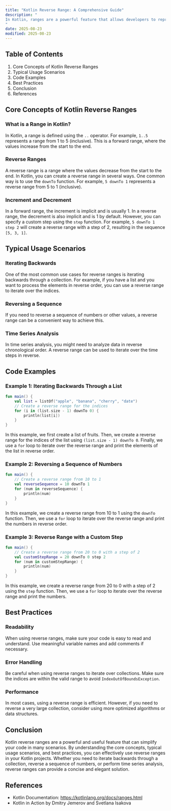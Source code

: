 ```yaml
---
title: "Kotlin Reverse Range: A Comprehensive Guide"
description: "
In Kotlin, ranges are a powerful feature that allows developers to represent a sequence of values. A range is a closed interval between two values, and it can be used for various purposes such as iterating over a set of numbers, checking if a value lies within a certain interval, etc. While forward ranges are more commonly used, reverse ranges can be equally useful in specific scenarios. This blog post will delve into the core concepts, typical usage scenarios, and best practices related to Kotlin reverse ranges.
"
date: 2025-08-23
modified: 2025-08-23
---
```


## Table of Contents
1. Core Concepts of Kotlin Reverse Ranges
2. Typical Usage Scenarios
3. Code Examples
4. Best Practices
5. Conclusion
6. References

## Core Concepts of Kotlin Reverse Ranges
### What is a Range in Kotlin?
In Kotlin, a range is defined using the `..` operator. For example, `1..5` represents a range from 1 to 5 (inclusive). This is a forward range, where the values increase from the start to the end.

### Reverse Ranges
A reverse range is a range where the values decrease from the start to the end. In Kotlin, you can create a reverse range in several ways. One common way is to use the `downTo` function. For example, `5 downTo 1` represents a reverse range from 5 to 1 (inclusive).

### Increment and Decrement
In a forward range, the increment is implicit and is usually 1. In a reverse range, the decrement is also implicit and is 1 by default. However, you can specify a custom step using the `step` function. For example, `5 downTo 1 step 2` will create a reverse range with a step of 2, resulting in the sequence `[5, 3, 1]`.

## Typical Usage Scenarios
### Iterating Backwards
One of the most common use cases for reverse ranges is iterating backwards through a collection. For example, if you have a list and you want to process the elements in reverse order, you can use a reverse range to iterate over the indices.

### Reversing a Sequence
If you need to reverse a sequence of numbers or other values, a reverse range can be a convenient way to achieve this.

### Time Series Analysis
In time series analysis, you might need to analyze data in reverse chronological order. A reverse range can be used to iterate over the time steps in reverse.

## Code Examples

### Example 1: Iterating Backwards Through a List
```kotlin
fun main() {
    val list = listOf("apple", "banana", "cherry", "date")
    // Create a reverse range for the indices
    for (i in (list.size - 1) downTo 0) {
        println(list[i])
    }
}
```
In this example, we first create a list of fruits. Then, we create a reverse range for the indices of the list using `(list.size - 1) downTo 0`. Finally, we use a `for` loop to iterate over the reverse range and print the elements of the list in reverse order.

### Example 2: Reversing a Sequence of Numbers
```kotlin
fun main() {
    // Create a reverse range from 10 to 1
    val reverseSequence = 10 downTo 1
    for (num in reverseSequence) {
        println(num)
    }
}
```
In this example, we create a reverse range from 10 to 1 using the `downTo` function. Then, we use a `for` loop to iterate over the reverse range and print the numbers in reverse order.

### Example 3: Reverse Range with a Custom Step
```kotlin
fun main() {
    // Create a reverse range from 20 to 0 with a step of 2
    val customStepRange = 20 downTo 0 step 2
    for (num in customStepRange) {
        println(num)
    }
}
```
In this example, we create a reverse range from 20 to 0 with a step of 2 using the `step` function. Then, we use a `for` loop to iterate over the reverse range and print the numbers.

## Best Practices
### Readability
When using reverse ranges, make sure your code is easy to read and understand. Use meaningful variable names and add comments if necessary.

### Error Handling
Be careful when using reverse ranges to iterate over collections. Make sure the indices are within the valid range to avoid `IndexOutOfBoundsException`.

### Performance
In most cases, using a reverse range is efficient. However, if you need to reverse a very large collection, consider using more optimized algorithms or data structures.

## Conclusion
Kotlin reverse ranges are a powerful and useful feature that can simplify your code in many scenarios. By understanding the core concepts, typical usage scenarios, and best practices, you can effectively use reverse ranges in your Kotlin projects. Whether you need to iterate backwards through a collection, reverse a sequence of numbers, or perform time series analysis, reverse ranges can provide a concise and elegant solution.

## References
- Kotlin Documentation: https://kotlinlang.org/docs/ranges.html
- Kotlin in Action by Dmitry Jemerov and Svetlana Isakova